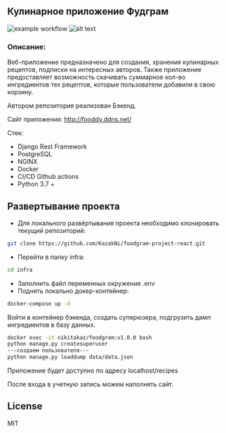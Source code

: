 ## Кулинарное приложение Фудграм
![example workflow](https://github.com/kazakni/foodgram-project-react/actions/workflows/main.yml/badge.svg)
![alt text](https://sun9-55.userapi.com/impg/9aQjMO8FW8_uM-OLyiX9R-NaZWIzwxFbc7BrRA/ioj5uu1CPIk.jpg?size=1220x747&quality=95&sign=453cf36baf9aaa2da82c836e7585dc49&type=album)

### Описание:

Веб-приложение предназначено для создания, хранения кулинарных рецептов, подписки на интересных авторов.
Также приложение предоставляет возможность скачивать суммарное кол-во ингредиентов тех рецептов, которые пользователи добавили в свою корзину.

Автором репозитория реализован Бэкенд.

Сайт приложения: http://fooddy.ddns.net/

Стек:
- Django Rest Framework
- PostgreSQL
- NGINX
- Docker
- CI/CD Github actions
- Python 3.7 +


## Развертывание проекта

- Для локального развёртывания проекта необходимо клонировать текущий репозиторий:

```sh
git clone https://github.com/KazakNi/foodgram-project-react.git
```

- Перейти в папку infra:

```sh
cd infra
```
- Заполнить файл переменных окружения .env
- Поднять локально докер-контейнер:

```sh
docker-compose up -d
```

Войти в контейнер бэкенда, создать суперюзера, подгрузить дамп ингредиентов в базу данных.

```sh
docker exec -it nikitakaz/foodgram:v1.0.0 bash
python manage.py createsuperuser
---создаем пользователя---
python manage.py loaddump data/data.json
```
Приложение будет доступно по адресу localhost/recipes

После входа в учетную запись можем наполнять сайт.
## License

MIT
